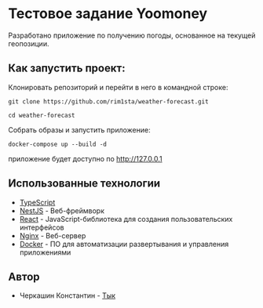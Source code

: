 # Тестовое задание Yoomoney

Разработано приложение по получению погоды, основанное на текущей геопозиции.

## Как запустить проект:

Клонировать репозиторий и перейти в него в командной строке:

```
git clone https://github.com/rim1sta/weather-forecast.git
```
```
cd weather-forecast
```

Собрать образы и запустить приложение:

```
docker-compose up --build -d
```

приложение будет доступно по http://127.0.0.1

## Использованные технологии

* [TypeScript](https://www.typescriptlang.org/)
* [NestJS](https://nestjs.com/) - Веб-фреймворк
* [React](https://reactjs.org/) - JavaScript-библиотека для создания пользовательских интерфейсов
* [Nginx](https://nginx.org/ru) - Веб-сервер
* [Docker](https://www.docker.com/) - ПО для автоматизации развертывания и управления приложениями



## Автор
* Черкашин Константин - [Тык](https://t.me/rim1sta)
